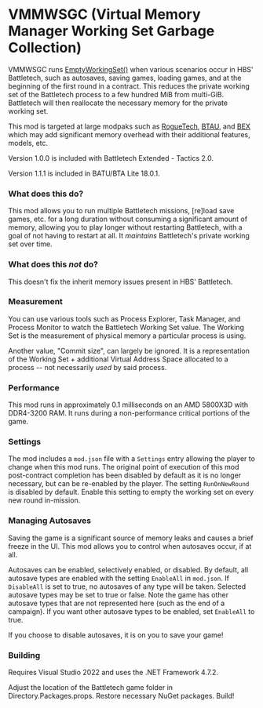 # VMMWSGC (Virtual Memory Manager Working Set Garbage Collection)

VMMWSGC runs [EmptyWorkingSet()](https://learn.microsoft.com/windows/win32/api/psapi/nf-psapi-emptyworkingset) when various scenarios occur in HBS' Battletech, such as autosaves, saving games, loading games, and at the beginning of the first round in a contract. This reduces the private working set of the Battletech process to a few hundred MiB from multi-GiB. Battletech will then reallocate the necessary memory for the private working set.

This mod is targeted at large modpaks such as [RogueTech](https://roguetech.fandom.com/wiki/Roguetech_Wiki), [BTAU](https://www.bta3062.com/), and [BEX](https://discourse.modsinexile.com/t/battletech-extended-3025-3061-1-9-3-7/426) which may add significant memory overhead with their additional features, models, etc.

Version 1.0.0 is included with Battletech Extended - Tactics 2.0.

Version 1.1.1 is included in BATU/BTA Lite 18.0.1.

### What does this do?

This mod allows you to run multiple Battletech missions, [re]load save games, etc. for a long duration without consuming a significant amount of memory, allowing you to play longer without restarting Battletech, with a goal of not having to restart at all. It _maintains_ Battletech's private working set over time.

### What does this _not_ do?

This doesn't fix the inherit memory issues present in HBS' Battletech.

### Measurement

You can use various tools such as Process Explorer, Task Manager, and Process Monitor to watch the Battletech Working Set value. The Working Set is the measurement of physical memory a particular process is using.

Another value, "Commit size", can largely be ignored. It is a representation of the Working Set + additional Virtual Address Space allocated to a process -- not necessarily _used_ by said process.

### Performance

This mod runs in approximately 0.1 milliseconds on an AMD 5800X3D with DDR4-3200 RAM. It runs during a non-performance critical portions of the game.

### Settings

The mod includes a `mod.json` file with a `Settings` entry allowing the player to change when this mod runs. The original point of execution of this mod post-contract completion has been disabled by default as it is no longer necessary, but can be re-enabled by the player. The setting `RunOnNewRound` is disabled by default. Enable this setting to empty the working set on every new round in-mission.

### Managing Autosaves

Saving the game is a significant source of memory leaks and causes a brief freeze in the UI. This mod allows you to control when autosaves occur, if at all.

Autosaves can be enabled, selectively enabled, or disabled. By default, all autosave types are enabled with the setting `EnableAll` in `mod.json`. If `DisableAll` is set to true, no autosaves of any type will be taken. Selected autosave types may be set to true or false. Note the game has other autosave types that are not represented here (such as the end of a campaign). If you want other autosave types to be enabled, set `EnableAll` to true.

If you choose to disable autosaves, it is on you to save your game!

### Building

Requires Visual Studio 2022 and uses the .NET Framework 4.7.2.

Adjust the location of the Battletech game folder in Directory.Packages.props. Restore necessary NuGet packages. Build!
